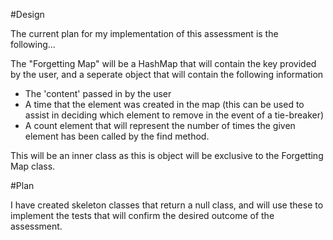 #Design

The current plan for my implementation of this assessment is the following...

The "Forgetting Map" will be a HashMap that will contain the key provided by the user, and a seperate object that will contain the following information

- The 'content' passed in by the user
- A time that the element was created in the map (this can be used to assist in deciding which element to remove in the event of a tie-breaker)
- A count element that will represent the number of times the given element has been called by the find method.

This will be an inner class as this is object will be exclusive to the Forgetting Map class.

#Plan

I have created skeleton classes that return a null class, and will use these to implement the tests that will confirm the desired outcome of the assessment.